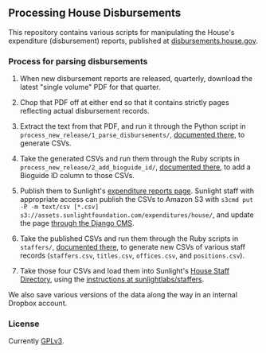 ## Processing House Disbursements

This repository contains various scripts for manipulating the House's expenditure (disbursement) reports, published at [disbursements.house.gov](http://disbursements.house.gov).


### Process for parsing disbursements

1. When new disbursement reports are released, quarterly, download the latest "single volume" PDF for that quarter.

2. Chop that PDF off at either end so that it contains strictly pages reflecting actual disbursement records.

3. Extract the text from that PDF, and run it through the Python script in `process_new_release/1_parse_disbursements/`, [documented there](process_new_release/1_parse_disbursements), to generate CSVs.

4. Take the generated CSVs and run them through the Ruby scripts in `process_new_release/2_add_bioguide_id/`, [documented there](process_new_release/2_add_bioguide_id), to add a Bioguide ID column to those CSVs.

5. Publish them to Sunlight's [expenditure reports page](http://sunlightfoundation.com/projects/expenditures). Sunlight staff with appropriate access can publish the CSVs to Amazon S3 with `s3cmd put -P -m text/csv [*.csv] s3://assets.sunlightfoundation.com/expenditures/house/`, and update the page [through the Django CMS](http://sunlightfoundation.com/admin/pages/page/39/).

6. Take the published CSVs and run them through the Ruby scripts in `staffers/`, [documented there](staffers), to generate new CSVs of various staff records (`staffers.csv`, `titles.csv`, `offices.csv`, and `positions.csv`).

7. Take those four CSVs and load them into Sunlight's [House Staff Directory](http://staffers.sunlightfoundation.com/), using the [instructions at sunlightlabs/staffers](https://github.com/sunlightlabs/staffers).

We also save various versions of the data along the way in an internal Dropbox account.


### License

Currently [GPLv3](LICENSE).